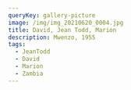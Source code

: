 ```yaml
---
queryKey: gallery-picture
image: /img/img_20210620_0004.jpg
title: David, Jean Todd, Marion
description: Mwenzo, 1955
tags:
  - JeanTodd
  - David
  - Marion
  - Zambia
---
```

